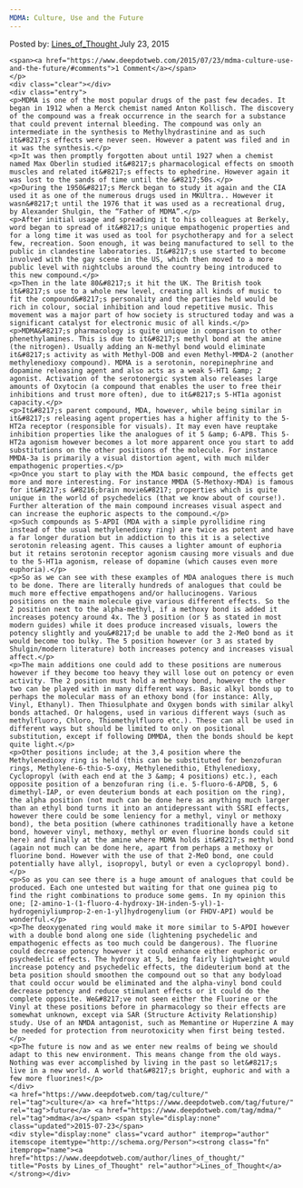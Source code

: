 ```yaml
---
MDMA: Culture, Use and the Future
---
```

<article class="post-listing post-10972 post type-post status-publish format-standard has-post-thumbnail hentry  tag-culture tag-future tag-mdma">
    <div class="post-inner">
        <span>Posted by: <a href="https://www.deepdotweb.com/author/lines_of_thought/" title="">Lines_of_Thought </a></span>
    <span>July 23, 2015</span>
    
    <span><a href="https://www.deepdotweb.com/2015/07/23/mdma-culture-use-and-the-future/#comments">1 Comment</a></span>
    </p>
    <div class="clear"></div>
    <div class="entry">
    <p>MDMA is one of the most popular drugs of the past few decades. It began in 1912 when a Merck chemist named Anton Kollisch. The discovery of the compound was a freak occurrence in the search for a substance that could prevent internal bleeding. The compound was only an intermediate in the synthesis to Methylhydrastinine and as such it&#8217;s effects were never seen. However a patent was filed and in it was the synthesis.</p>
    <p>It was then promptly forgotten about until 1927 when a chemist named Max Oberlin studied it&#8217;s pharmacological effects on smooth muscles and related it&#8217;s effects to ephedrine. However again it was lost to the sands of time until the &#8217;50s.</p>
    <p>During the 1950&#8217;s Merck began to study it again and the CIA used it as one of the numerous drugs used in MKUltra.. However it wasn&#8217;t until the 1976 that it was used as a recreational drug, by Alexander Shulgin, the “Father of MDMA”.</p>
    <p>After initial usage and spreading it to his colleagues at Berkely, word began to spread of it&#8217;s unique empathogenic properties and for a long time it was used as tool for psychotherapy and for a select few, recreation. Soon enough, it was being manufactured to sell to the public in clandestine laboratories. It&#8217;s use started to become involved with the gay scene in the US, which then moved to a more public level with nightclubs around the country being introduced to this new compound.</p>
    <p>Then in the late 80&#8217;s it hit the UK. The British took it&#8217;s use to a whole new level, creating all kinds of music to fit the compound&#8217;s personality and the parties held would be rich in colour, social inhibition and loud repetitive music. This movement was a major part of how society is structured today and was a significant catalyst for electronic music of all kinds.</p>
    <p>MDMA&#8217;s pharmacology is quite unique in comparison to other phenethylamines. This is due to it&#8217;s methyl bond at the amine (the nitrogen). Usually adding an N-methyl bond would eliminate it&#8217;s activity as with Methyl-DOB and even Methyl-MMDA-2 (another methylenedioxy compound). MDMA is a serotonin, norepinephrine and dopamine releasing agent and also acts as a weak 5-HT1 &amp; 2 agonist. Activation of the serotonergic system also releases large amounts of Oxytocin (a compound that enables the user to free their inhibitions and trust more often), due to it&#8217;s 5-HT1a agonist capacity.</p>
    <p>It&#8217;s parent compound, MDA, however, while being similar in it&#8217;s releasing agent properties has a higher affinity to the 5-HT2a receptor (responsible for visuals). It may even have reuptake inhibition properties like the analogues of it 5 &amp; 6-APB. This 5-HT2a agonism however becomes a lot more apparent once you start to add substitutions on the other positions of the molecule. For instance MMDA-3a is primarily a visual distortion agent, with much milder empathogenic properties.</p>
    <p>Once you start to play with the MDA basic compound, the effects get more and more interesting. For instance MMDA (5-Methoxy-MDA) is famous for it&#8217;s &#8216;brain movie&#8217; properties which is quite unique in the world of psychedelics (that we know about of course!). Further alteration of the main compound increases visual aspect and can increase the euphoric aspects to the compound.</p>
    <p>Such compounds as 5-APDI (MDA with a simple pyrollidine ring instead of the usual methylenedioxy ring) are twice as potent and have a far longer duration but in addiction to this it is a selective serotonin releasing agent. This causes a lighter amount of euphoria but it retains serotonin receptor agonism causing more visuals and due to the 5-HT1a agonism, release of dopamine (which causes even more euphoria).</p>
    <p>So as we can see with these examples of MDA analogues there is much to be done. There are literally hundreds of analogues that could be much more effective empathogens and/or hallucinogens. Various positions on the main molecule give various different effects. So the 2 position next to the alpha-methyl, if a methoxy bond is added it increases potency around 4x. The 3 position (or 5 as stated in most modern guides) while it does produce increased visuals, lowers the potency slightly and you&#8217;d be unable to add the 2-MeO bond as it would become too bulky. The 5 position however (or 3 as stated by Shulgin/modern literature) both increases potency and increases visual affect.</p>
    <p>The main additions one could add to these positions are numerous however if they become too heavy they will lose out on potency or even activity. The 2 position must hold a methoxy bond, however the other two can be played with in many different ways. Basic alkyl bonds up to perhaps the molecular mass of an ethoxy bond (for instance: Ally, Vinyl, Ethanyl). Then Thiosulphate and Oxygen bonds with similar alkyl bonds attached. Or halogens, used in various different ways (such as methylfluoro, Chloro, Thiomethylfluoro etc.). These can all be used in different ways but should be limited to only on positional substitution, except if following DMMDA, then the bonds should be kept quite light.</p>
    <p>Other positions include; at the 3,4 position where the Methylenedioxy ring is held (this can be substituted for benzofuran rings, Methylene-6-thio-5-oxy, Methylenedithio, Ethylenedioxy, Cyclopropyl (with each end at the 3 &amp; 4 positions) etc.), each opposite position of a benzofuran ring (i.e. 5-fluoro-6-APDB, 5, 6 dimethyl-IAP, or even deuterium bonds at each position on the ring), the alpha position (not much can be done here as anything much larger than an ethyl bond turns it into an antidepressant with SSRI effects, however there could be some leniency for a methyl, vinyl or methoxy bond), the beta position (where cathinones traditionally have a ketone bond, however vinyl, methoxy, methyl or even fluorine bonds could sit here) and finally at the amine where MDMA holds it&#8217;s methyl bond (again not much can be done here, apart from perhaps a methoxy or fluorine bond. However with the use of that 2-MeO bond, one could potentially have allyl, isopropyl, butyl or even a cyclopropyl bond).</p>
    <p>So as you can see there is a huge amount of analogues that could be produced. Each one untested but waiting for that one guinea pig to find the right combinations to produce some gems. In my opinion this one; [2-amino-1-(1-fluoro-4-hydroxy-1H-inden-5-yl)-1-hydrogeniyliumprop-2-en-1-yl]hydrogenylium (or FHDV-API) would be wonderful.</p>
    <p>The deoxygenated ring would make it more similar to 5-APDI however with a double bond along one side (lightening psychedelic and empathogenic effects as too much could be dangerous). The fluorine could decrease potency however it could enhance either euphoric or psychedelic effects. The hydroxy at 5, being fairly lightweight would increase potency and psychedelic effects, the dideuterium bond at the beta position should smoothen the compound out so that any bodyload that could occur would be eliminated and the alpha-vinyl bond could decrease potency and reduce stimulant effects or it could do the complete opposite. We&#8217;ve not seen either the Fluorine or the Vinyl at these positions before in pharmacology so their effects are somewhat unknown, except via SAR (Structure Activity Relationship) study. Use of an NMDA antagonist, such as Memantine or Huperzine A may be needed for protection from neurotoxicity when first being tested.</p>
    <p>The future is now and as we enter new realms of being we should adapt to this new environment. This means change from the old ways. Nothing was ever accomplished by living in the past so let&#8217;s live in a new world. A world that&#8217;s bright, euphoric and with a few more fluorines!</p>
    </div>
    <a href="https://www.deepdotweb.com/tag/culture/" rel="tag">culture</a> <a href="https://www.deepdotweb.com/tag/future/" rel="tag">future</a> <a href="https://www.deepdotweb.com/tag/mdma/" rel="tag">mdma</a></span> <span style="display:none" class="updated">2015-07-23</span>
    <div style="display:none" class="vcard author" itemprop="author" itemscope itemtype="http://schema.org/Person"><strong class="fn" itemprop="name"><a href="https://www.deepdotweb.com/author/lines_of_thought/" title="Posts by Lines_of_Thought" rel="author">Lines_of_Thought</a></strong></div>
    
